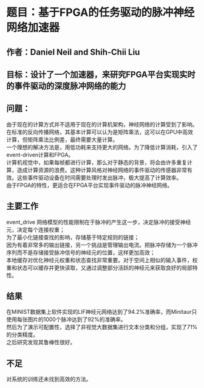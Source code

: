 # 题目：基于FPGA的任务驱动的脉冲神经网络加速器

## 作者：Daniel Neil and Shih-Chii Liu

## 目标：设计了一个加速器，来研究FPGA平台实现实时的事件驱动的深度脉冲网络的能力

## 问题：
由于现在的计算方式并不适用于现在的计算机架构，神经网络的计算受到了影响。
在标准的反向传播网络，其基本计算可以认为是矩阵乘法，这可以在GPU中高效计算，但矩阵乘法比例差，最终需要大量计算。
<br>一个理想的解决方法是，用低功耗来支持更大的网络。为了降低计算消耗，引入了event-driven计算和FPGA。
<br>计算机视觉中，如果每帧都进行计算，那么对于静态的背景，将会由许多重复计算，造成计算资源的浪费。这种计算风格对神经网络的事件驱动的传感器非常有效。这些事件驱动设备在时间需要处理时发出脉冲，极大提高了计算效率。
<br>由于FPGA的特性，更适合在FPGA平台实现事件驱动的脉冲神经网络。

## 主要工作
event_drive 网络模型的性能限制在于脉冲的产生这一步，决定脉冲的接受神经元，决定每个连接权重；
<br>为了最小化链接查找的影响，存储基于特定规则的链接；
<br>因为有着非常多的输出链接，另一个挑战是管理输出电流。把脉冲存储为一个脉冲序列而不是存储接受脉冲信号的神经元的位置，这样更加高效；
<br>本地缓存对优化神经元权重和状态查找非常重要。对于空间上相似的输入事件，权重和状态可以缓存并更快读取，又通过调整部分活跃的神经元来获取良好的局部特性。

## 结果
在MINIST数据集上软件实现的LIF神经元网络达到了94.2%准确率，而Minitaur只使用每张图片的1000个脉冲达到了92%的准确率。
<br>然后为了演示可配置性，选择了非视觉大数据集进行文本分类和分组，实现了71%的分类精度。
<br>之后研究发现其鲁棒性很好。

## 不足
对系统的训练还未找到高效的方法。
